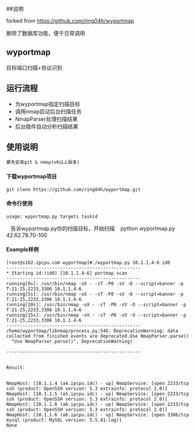##说明

forked  from https://github.com/ring04h/wyportmap

删除了数据库功能，便于日常调用

## wyportmap
目标端口扫描+协议识别

运行流程
-----------------------------------
* 为wyportmap指定扫描目标
* 调用nmap启动后台扫描任务
* NmapParser处理扫描结果
* 后台插件自动分析扫描结果

使用说明
-----------------------------------
    要先安装git & nmap(v6以上版本) 
    
#### 下载wyportmap项目
    git clone https://github.com/ring04h/wyportmap.git
    
#### 命令行使用
    usage: wyportmap.py targets taskid
    
    告诉wyportmap.py你的扫描目标，开始扫描
    python wyportmap.py 42.62.78.70-100
    
#### Example样例



```
[root@s102.ipcpu.com wyportmap]#./wyportmap.py 10.1.1.4-6 id0
--------------------------------------------------
* Starting id:(id0) [10.1.1.4-6] portmap scan
--------------------------------------------------
running[0s]: /usr/bin/nmap -oX - -sT -P0 -sV -O --script=banner -p T:21-25,2233,3306 10.1.1.4-6
running[5s]: /usr/bin/nmap -oX - -sT -P0 -sV -O --script=banner -p T:21-25,2233,3306 10.1.1.4-6
running[10s]: /usr/bin/nmap -oX - -sT -P0 -sV -O --script=banner -p T:21-25,2233,3306 10.1.1.4-6
running[15s]: /usr/bin/nmap -oX - -sT -P0 -sV -O --script=banner -p T:21-25,2233,3306 10.1.1.4-6
--------------------------------------------------
/home/wyportmap/libnmap/process.py:546: DeprecationWarning: data collected from finished events are deprecated.Use NmapParser.parse()
  "Use NmapParser.parse()", DeprecationWarning)

--------------------------------------------------


Result:


NmapHost: [10.1.1.4 (a4.ipcpu.idc) - up] NmapService: [open 2233/tcp ssh (product: OpenSSH version: 5.3 extrainfo: protocol 2.0)]
NmapHost: [10.1.1.5 (a5.ipcpu.idc) - up] NmapService: [open 2233/tcp ssh (product: OpenSSH version: 5.3 extrainfo: protocol 2.0)]
NmapHost: [10.1.1.6 (a6.ipcpu.idc) - up] NmapService: [open 2233/tcp ssh (product: OpenSSH version: 5.3 extrainfo: protocol 2.0)]
NmapHost: [10.1.1.6 (a6.ipcpu.idc) - up] NmapService: [open 3306/tcp mysql (product: MySQL version: 5.5.41-log)]
None
```
    
    
